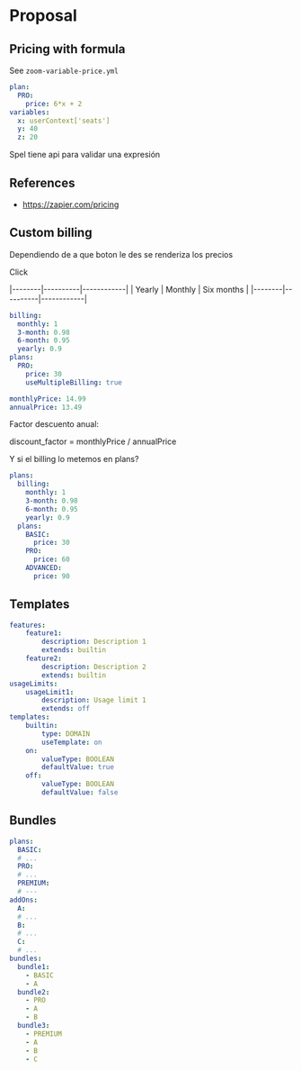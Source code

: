 # Proposal

## Pricing with formula

See `zoom-variable-price.yml`

```yaml
plan:
  PRO:
    price: 6*x + 2
variables:
  x: userContext['seats']
  y: 40
  z: 20
```

Spel tiene api para validar una expresión

## References
- https://zapier.com/pricing

## Custom billing

Dependiendo de a que boton le des se renderiza
los precios

Click

|--------|----------|------------|
| Yearly |  Monthly | Six months |
|--------|----------|------------|
```yaml
billing:
  monthly: 1
  3-month: 0.98
  6-month: 0.95
  yearly: 0.9
plans:
  PRO:
    price: 30
    useMultipleBilling: true
```

```yaml
monthlyPrice: 14.99
annualPrice: 13.49
```
Factor descuento anual:

discount_factor = monthlyPrice / annualPrice

Y si el billing lo metemos en plans?

```yaml
plans:
  billing:
    monthly: 1
    3-month: 0.98
    6-month: 0.95
    yearly: 0.9
  plans:
    BASIC:
      price: 30
    PRO: 
      price: 60
    ADVANCED:
      price: 90
```

## Templates

```yaml
features:
	feature1:
		description: Description 1
		extends: builtin
	feature2:
		description: Description 2
		extends: builtin
usageLimits:
	usageLimit1:
		description: Usage limit 1
		extends: off
templates:
	builtin:
		type: DOMAIN
		useTemplate: on
	on:
		valueType: BOOLEAN
		defaultValue: true
	off:
		valueType: BOOLEAN
		defaultValue: false
```

## Bundles

```yaml
plans:
  BASIC:
  # ...
  PRO:
  # ...
  PREMIUM:
  # ---
addOns:
  A:
  # ...
  B:
  # ...
  C:
  # ...
bundles:
  bundle1:
    - BASIC
    - A
  bundle2:
    - PRO
    - A
    - B
  bundle3:
    - PREMIUM
    - A
    - B
    - C
```
